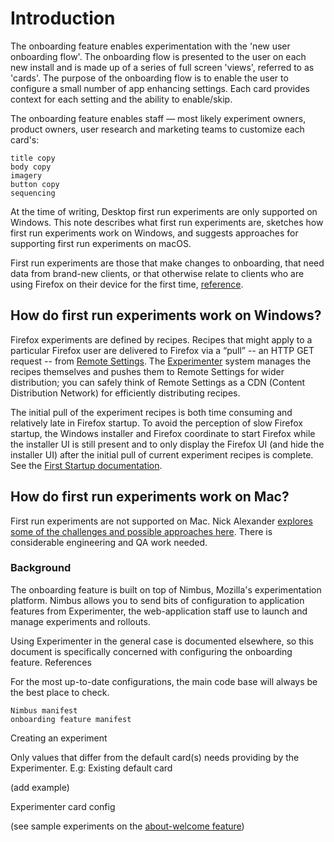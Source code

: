 # Introduction #

The onboarding feature enables experimentation with the 'new user onboarding flow'. The onboarding flow is presented to the user on each new install and is made up of a series of full screen 'views', referred to as 'cards'. The purpose of the onboarding flow is to enable the user to configure a small number of app enhancing settings. Each card provides context for each setting and the ability to enable/skip.

The onboarding feature enables staff — most likely experiment owners, product owners, user research and marketing teams to customize each card's:

    title copy
    body copy
    imagery
    button copy
    sequencing

At the time of writing, Desktop first run experiments are only supported on Windows.  This note describes what first run experiments are, sketches how first run experiments work on Windows, and suggests approaches for supporting first run experiments on macOS.

First run experiments are those that make changes to onboarding, that need data from brand-new clients, or that otherwise relate to clients who are using Firefox on their device for the first time, [reference](https://experimenter.info/mobile-first-run-experiments/#how-do-i-know-if-an-experiment-should-be-first-run).

## How do first run experiments work on Windows? ##

Firefox experiments are defined by recipes.  Recipes that might apply to a particular Firefox user are delivered to Firefox via a “pull” -- an HTTP GET request -- from [Remote Settings](https://firefox.settings.services.mozilla.com).  The [Experimenter](https://experimenter.services.mozilla.com/nimbus/) system manages the recipes themselves and pushes them to Remote Settings for wider distribution; you can safely think of Remote Settings as a CDN (Content Distribution Network) for efficiently distributing recipes.

The initial pull of the experiment recipes is both time consuming and relatively late in Firefox startup.  To avoid the perception of slow Firefox startup, the Windows installer and Firefox coordinate to start Firefox while the installer UI is still present and to only display the Firefox UI (and hide the installer UI) after the initial pull of current experiment recipes is complete.  See the [First Startup documentation](https://firefox-source-docs.mozilla.org/toolkit/modules/toolkit_modules/FirstStartup.html).

## How do first run experiments work on Mac? ##

First run experiments are not supported on Mac.  Nick Alexander [explores some of the challenges and possible approaches here](https://docs.google.com/document/d/1RYoekrHwd5NRqE7mgMSIvkl1l9fhwOpfc2J2S92CwS0/edit).  There is considerable engineering and QA work needed.   

### Background ###

The onboarding feature is built on top of Nimbus, Mozilla's experimentation platform. Nimbus allows you to send bits of configuration to application features from Experimenter, the web-application staff use to launch and manage experiments and rollouts.

Using Experimenter in the general case is documented elsewhere, so this document is specifically concerned with configuring the onboarding feature.
References

For the most up-to-date configurations, the main code base will always be the best place to check.

    Nimbus manifest
    onboarding feature manifest

Creating an experiment

Only values that differ from the default card(s) needs providing by the Experimenter. E.g:
Existing default card

(add example)

Experimenter card config

(see sample experiments on the [about-welcome feature](https://experimenter.services.mozilla.com/nimbus?applications=DESKTOP&allFeatureConfigs=DESKTOP%3Aaboutwelcome&tab=completed))

